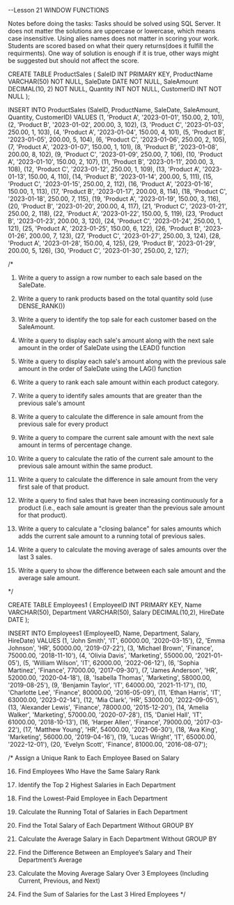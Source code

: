--Lesson 21  WINDOW FUNCTIONS


Notes before doing the tasks: Tasks should be solved using SQL Server. It does not matter the solutions are uppercase or lowercase, which means case insensitive. Using alies names does not matter in scoring your work. Students are scored based on what their query returns(does it fulfill the requirments). One way of solution is enough if it is true, other ways might be suggested but should not affect the score.


CREATE TABLE ProductSales (
    SaleID INT PRIMARY KEY,
    ProductName VARCHAR(50) NOT NULL,
    SaleDate DATE NOT NULL,
    SaleAmount DECIMAL(10, 2) NOT NULL,
    Quantity INT NOT NULL,
    CustomerID INT NOT NULL
);

INSERT INTO ProductSales (SaleID, ProductName, SaleDate, SaleAmount, Quantity, CustomerID)
VALUES 
(1, 'Product A', '2023-01-01', 150.00, 2, 101),
(2, 'Product B', '2023-01-02', 200.00, 3, 102),
(3, 'Product C', '2023-01-03', 250.00, 1, 103),
(4, 'Product A', '2023-01-04', 150.00, 4, 101),
(5, 'Product B', '2023-01-05', 200.00, 5, 104),
(6, 'Product C', '2023-01-06', 250.00, 2, 105),
(7, 'Product A', '2023-01-07', 150.00, 1, 101),
(8, 'Product B', '2023-01-08', 200.00, 8, 102),
(9, 'Product C', '2023-01-09', 250.00, 7, 106),
(10, 'Product A', '2023-01-10', 150.00, 2, 107),
(11, 'Product B', '2023-01-11', 200.00, 3, 108),
(12, 'Product C', '2023-01-12', 250.00, 1, 109),
(13, 'Product A', '2023-01-13', 150.00, 4, 110),
(14, 'Product B', '2023-01-14', 200.00, 5, 111),
(15, 'Product C', '2023-01-15', 250.00, 2, 112),
(16, 'Product A', '2023-01-16', 150.00, 1, 113),
(17, 'Product B', '2023-01-17', 200.00, 8, 114),
(18, 'Product C', '2023-01-18', 250.00, 7, 115),
(19, 'Product A', '2023-01-19', 150.00, 3, 116),
(20, 'Product B', '2023-01-20', 200.00, 4, 117),
(21, 'Product C', '2023-01-21', 250.00, 2, 118),
(22, 'Product A', '2023-01-22', 150.00, 5, 119),
(23, 'Product B', '2023-01-23', 200.00, 3, 120),
(24, 'Product C', '2023-01-24', 250.00, 1, 121),
(25, 'Product A', '2023-01-25', 150.00, 6, 122),
(26, 'Product B', '2023-01-26', 200.00, 7, 123),
(27, 'Product C', '2023-01-27', 250.00, 3, 124),
(28, 'Product A', '2023-01-28', 150.00, 4, 125),
(29, 'Product B', '2023-01-29', 200.00, 5, 126),
(30, 'Product C', '2023-01-30', 250.00, 2, 127);

/*
1. Write a query to assign a row number to each sale based on the SaleDate.

2. Write a query to rank products based on the total quantity sold (use DENSE_RANK())

3. Write a query to identify the top sale for each customer based on the SaleAmount.

4. Write a query to display each sale's amount along with the next sale amount 
in the order of SaleDate using the LEAD() function

5. Write a query to display each sale's amount along with the previous 
sale amount in the order of SaleDate using the LAG() function

6. Write a query to rank each sale amount within each product category.

7. Write a query to identify sales amounts that are greater than the previous sale's amount

8. Write a query to calculate the difference in sale amount from the previous sale for every product

9.  Write a query to compare the current sale amount with the next sale amount in terms of percentage change.

10. Write a query to calculate the ratio of the current sale amount to the previous sale amount within the same product.

11. Write a query to calculate the difference in sale amount from the very first sale of that product.

12. Write a query to find sales that have been increasing continuously for a product 
(i.e., each sale amount is greater than the previous sale amount for that product).

13. Write a query to calculate a "closing balance" for sales amounts which adds the current sale amount to a running total of previous sales.

14. Write a query to calculate the moving average of sales amounts over the last 3 sales.

15. Write a query to show the difference between each sale amount and the average sale amount.

*/

CREATE TABLE Employees1 (
    EmployeeID   INT PRIMARY KEY,
    Name         VARCHAR(50),
    Department   VARCHAR(50),
    Salary       DECIMAL(10,2),
    HireDate     DATE
);

INSERT INTO Employees1 (EmployeeID, Name, Department, Salary, HireDate) VALUES
(1, 'John Smith', 'IT', 60000.00, '2020-03-15'),
(2, 'Emma Johnson', 'HR', 50000.00, '2019-07-22'),
(3, 'Michael Brown', 'Finance', 75000.00, '2018-11-10'),
(4, 'Olivia Davis', 'Marketing', 55000.00, '2021-01-05'),
(5, 'William Wilson', 'IT', 62000.00, '2022-06-12'),
(6, 'Sophia Martinez', 'Finance', 77000.00, '2017-09-30'),
(7, 'James Anderson', 'HR', 52000.00, '2020-04-18'),
(8, 'Isabella Thomas', 'Marketing', 58000.00, '2019-08-25'),
(9, 'Benjamin Taylor', 'IT', 64000.00, '2021-11-17'),
(10, 'Charlotte Lee', 'Finance', 80000.00, '2016-05-09'),
(11, 'Ethan Harris', 'IT', 63000.00, '2023-02-14'),
(12, 'Mia Clark', 'HR', 53000.00, '2022-09-05'),
(13, 'Alexander Lewis', 'Finance', 78000.00, '2015-12-20'),
(14, 'Amelia Walker', 'Marketing', 57000.00, '2020-07-28'),
(15, 'Daniel Hall', 'IT', 61000.00, '2018-10-13'),
(16, 'Harper Allen', 'Finance', 79000.00, '2017-03-22'),
(17, 'Matthew Young', 'HR', 54000.00, '2021-06-30'),
(18, 'Ava King', 'Marketing', 56000.00, '2019-04-16'),
(19, 'Lucas Wright', 'IT', 65000.00, '2022-12-01'),
(20, 'Evelyn Scott', 'Finance', 81000.00, '2016-08-07');

/* Assign a Unique Rank to Each Employee Based on Salary

16. Find Employees Who Have the Same Salary Rank

17. Identify the Top 2 Highest Salaries in Each Department

18. Find the Lowest-Paid Employee in Each Department

19. Calculate the Running Total of Salaries in Each Department

20. Find the Total Salary of Each Department Without GROUP BY

21. Calculate the Average Salary in Each Department Without GROUP BY

22. Find the Difference Between an Employee’s Salary and Their Department’s Average

23. Calculate the Moving Average Salary Over 3 Employees (Including Current, Previous, and Next)

24. Find the Sum of Salaries for the Last 3 Hired Employees */
